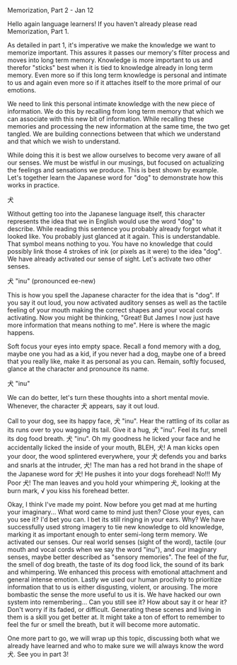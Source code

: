 Memorization, Part 2 - Jan 12

Hello again language learners! If you haven't already please read Memorization, Part 1.

As detailed in part 1, it's imperative we make the knowledge we want to memorize important. This assures it passes our memory's filter process and moves into long term memory. Knowledge is more important to us and therefor "sticks" best when it is tied to knowledge already in long term memory. Even more so if this long term knowledge is personal and intimate to us and again even more so if it attaches itself to the more primal of our emotions.

We need to link this personal intimate knowledge with the new piece of information. We do this by recalling from long term memory that which we can associate with this new bit of information. While recalling these memories and processing the new information at the same time, the two get tangled. We are building connections between that which we understand and that which we wish to understand.

While doing this it is best we allow ourselves to become very aware of all our senses. We must be wistful in our musings, but focused on actualizing the feelings and sensations we produce.  This is best shown by example. Let's together learn the Japanese word for "dog" to demonstrate how this works in practice. 	

犬

Without getting too into the Japanese language itself, this character represents the idea that we in English would use the word "dog" to describe. While reading this sentence you probably already forgot what it looked like. You probably just glanced at it again. This is understandable. That symbol means nothing to you. You have no knowledge that could possibly link those 4 strokes of ink (or pixels as it were) to the idea "dog". We have already activated our sense of sight. Let's activate two other senses.

犬
"inu" (pronounced ee-new)

This is how you spell the Japanese character for the idea that is "dog". If you say it out loud, you now activated auditory senses as well as the tactile feeling of your mouth making the correct shapes and your vocal cords activating. Now you might be thinking, "Great! But James I now just have more information that means nothing to me". Here is where the magic happens.

Soft focus your eyes into empty space. Recall a fond memory with a dog, maybe one you had as a kid, if you never had a dog, maybe one of a breed that you really like, make it as personal as you can. Remain, softly focused, glance at the character and pronounce its name.

犬
"inu"

We can do better, let's turn these thoughts into a short mental movie. Whenever, the character 犬 appears, say it out loud.

  Call to your dog, see its happy face, 犬 "inu". Hear the rattling of its collar as its runs over to you wagging its tail. Give it a hug, 犬 "inu". Feel its fur, smell its dog food breath. 犬 "inu". Oh my goodness he licked your face and he accidentally licked the inside of your mouth, BLEH, 犬! A man kicks open your door, the wood splintered everywhere, your 犬 defends you and barks and snarls at the intruder, 犬! The man has a red hot brand in the shape of the Japanese word for 犬! He pushes it into your dogs forehead! No!!! My Poor 犬! The man leaves and you hold your whimpering 犬, looking at the burn mark, √ you kiss his forehead better.

Okay, I think I've made my point. Now before you get mad at me hurting your imaginary... What word came to mind just then? Close your eyes, can you see it? I'd bet you can. I bet its still ringing in your ears. Why? We have successfully used strong imagery to tie new knowledge to old knowledge, marking it as important enough to enter semi-long term memory. We activated our senses. Our real world senses (sight of the word), tactile (our mouth and vocal cords when we say the word "inu"), and our imaginary senses, maybe better described as "sensory memories". The feel of the fur, the smell of dog breath, the taste of its dog food lick, the sound of its bark and whimpering. We enhanced this process with emotional attachment and general intense emotion. Lastly we used our human proclivity to prioritize information that to us is either disgusting, violent, or arousing. The more bombastic the sense the more useful to us it is. We have hacked our own system into remembering... Can you still see it? How about say it or hear it? Don't worry if its faded, or difficult. Generating these scenes and living in them is a skill you get better at. It might take a ton of effort to remember to feel the fur or smell the breath, but it will become more automatic. 

One more part to go, we will wrap up this topic, discussing both what we already have learned and who to make sure we will always know the word 犬. See you in part 3!